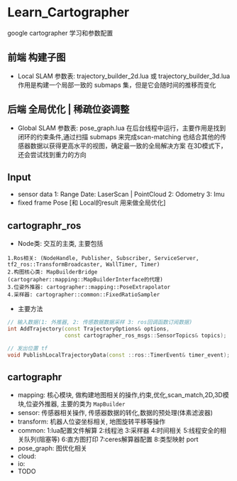 # Learn_Cartographer
google cartographer 学习和参数配置

## 前端 构建子图
- Local SLAM
  参数表: trajectory_builder_2d.lua 或 trajectory_builder_3d.lua
  作用是构建一个局部一致的 submaps 集，但是它会随时间的推移而变化

## 后端 全局优化 | 稀疏位姿调整
- Global SLAM
  参数表: pose_graph.lua
  在后台线程中运行，主要作用是找到闭环的约束条件,通过扫描 submaps 来完成scan-matching
  也结合其他的传感器数据以获得更高水平的视图，确定最一致的全局解决方案
  在3D模式下，还会尝试找到重力的方向

## Input
- sensor data
  1: Range Date: LaserScan | PointCloud
  2: Odometry
  3: Imu
- fixed frame Pose [和 Local的result 用来做全局优化]

## cartographr_ros
- Node类: 交互的主类, 主要包括
```
1.Ros相关: (NodeHandle, Publisher, Subscriber, ServiceServer, tf2_ros::TransformBroadcaster, WallTimer, Timer)
2.构图核心类: MapBuilderBridge (cartographer::mapping::MapBuilderInterface的代理)
3.位姿外推器: cartographer::mapping::PoseExtrapolator
4.采样器: cartographer::common::FixedRatioSampler
```
- 主要方法
```cpp
// 输入数据(1: 外推器, 2: 传感数据数据采样 3: ros回调函数订阅数据)
int AddTrajectory(const TrajectoryOptions& options,
                  const cartographer_ros_msgs::SensorTopics& topics);

// 发出位置 tf
void PublishLocalTrajectoryData(const ::ros::TimerEvent& timer_event);
```

## cartographr
- mapping: 核心模块, 做构建地图相关的操作,约束,优化,scan_match,2D,3D模块,位姿外推器, 主要的类为 `MapBuilder`
- sensor: 传感器相关操作, 传感器数据的转化,数据的预处理(体素滤波器)
- transform: 机器人位姿坐标相关, 地图旋转平移等操作
- common: 1:lua配置文件解算 2:线程池 3:采样器 4:时间相关 5:线程安全的相关队列(阻塞等) 6:直方图打印 7:ceres解算器配置 8:类型映射 port
- pose_graph: 图优化相关
- cloud: 
- io: 
- TODO

